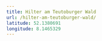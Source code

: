 ```yaml
---
title: Hilter am Teutoburger Wald
url: /hilter-am-teutoburger-wald/
latitude: 52.1380691
longitude: 8.1465329
---
```

